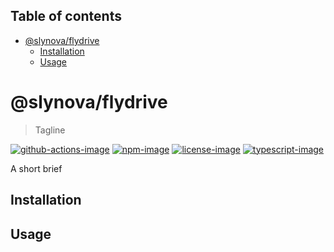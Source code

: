 <!-- START doctoc generated TOC please keep comment here to allow auto update -->
<!-- DON'T EDIT THIS SECTION, INSTEAD RE-RUN doctoc TO UPDATE -->
## Table of contents

- [@slynova/flydrive](#slynovaflydrive)
  - [Installation](#installation)
  - [Usage](#usage)

<!-- END doctoc generated TOC please keep comment here to allow auto update -->

# @slynova/flydrive
> Tagline

[![github-actions-image]][github-actions-url] [![npm-image]][npm-url] [![license-image]][license-url] [![typescript-image]][typescript-url]

A short brief

## Installation

## Usage

[github-actions-image]: https://img.shields.io/github/workflow/status/thetutlage/node-flydrive/test?style=for-the-badge
[github-actions-url]: https://github.com/thetutlage/node-flydrive/actions/workflows/test.yml "github-actions"

[npm-image]: https://img.shields.io/npm/v/@slynova/flydrive.svg?style=for-the-badge&logo=npm
[npm-url]: https://npmjs.org/package/@slynova/flydrive "npm"

[license-image]: https://img.shields.io/npm/l/@slynova/flydrive?color=blueviolet&style=for-the-badge
[license-url]: LICENSE.md "license"

[typescript-image]: https://img.shields.io/badge/Typescript-294E80.svg?style=for-the-badge&logo=typescript
[typescript-url]:  "typescript"
